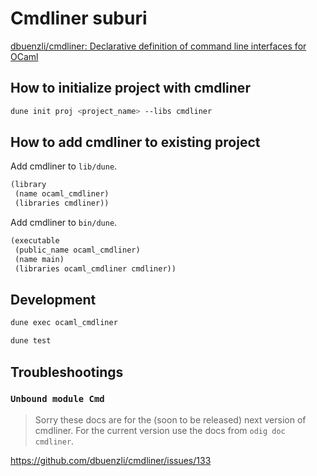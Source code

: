 # Cmdliner suburi

[dbuenzli/cmdliner: Declarative definition of command line interfaces for OCaml](https://github.com/dbuenzli/cmdliner)

## How to initialize project with cmdliner

```bash
dune init proj <project_name> --libs cmdliner
```

## How to add cmdliner to existing project

Add cmdliner to `lib/dune`.

```lisp
(library
 (name ocaml_cmdliner)
 (libraries cmdliner))
```

Add cmdliner to `bin/dune`.

```lisp
(executable
 (public_name ocaml_cmdliner)
 (name main)
 (libraries ocaml_cmdliner cmdliner))
```

## Development

```bash
dune exec ocaml_cmdliner
```

```bash
dune test
```

## Troubleshootings

### `Unbound module Cmd`

> Sorry these docs are for the (soon to be released) next version of cmdliner.
> For the current version use the docs from `odig doc cmdliner`.

https://github.com/dbuenzli/cmdliner/issues/133
